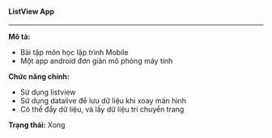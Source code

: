 #### ListView App
---
**Mô tả:**
- Bài tập môn học lập trình Mobile
- Một app android đơn giản mô phỏng máy tính

**Chức năng chính:**
- Sử dụng listview
- Sử dụng datalive để lưu dữ liệu khi xoay màn hình
- Có thể đẩy dữ liệu, và lấy dữ liệu tri chuyển trang

**Trạng thái:** Xong
